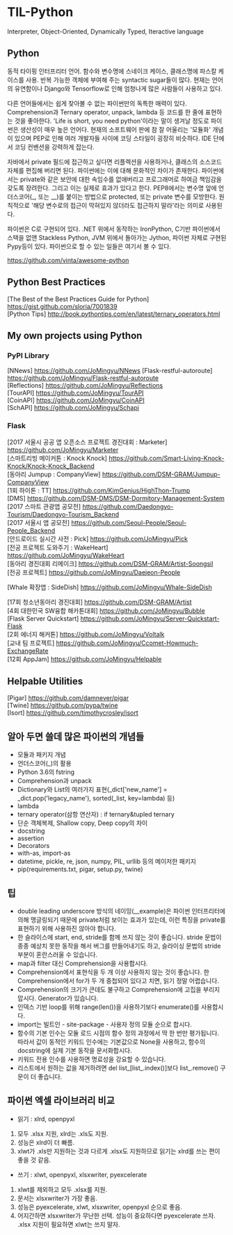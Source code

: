 # TIL-Python
Interpreter, Object-Oriented, Dynamically Typed, Iteractive language

## Python
동적 타이핑 인터프리터 언어. 함수와 변수명에 스네이크 케이스, 클래스명에 파스칼 케이스를 사용. 반복 가능한 객체에 부여해 주는 syntactic sugar들이 많다. 현재는 언어의 유연함이나 Django와 Tensorflow로 인해 엄청나게 많은 사람들이 사용하고 있다.

다른 언어들에서는 쉽게 찾아볼 수 없는 파이썬만의 독특한 매력이 있다. Comprehension과 Ternary operator, unpack, lambda 등 코드를 한 줄에 표현하는 것을 좋아한다. 'Life is short, you need python'이라는 말이 생겨날 정도로 파이썬은 생산성이 매우 높은 언어다. 현재의 소프트웨어 판에 참 잘 어울리는 '모듈화' 개념이 있으며 PEP로 인해 여러 개발자들 사이에 코딩 스타일이 굉장히 비슷하다. IDE 단에서 코딩 컨벤션을 강력하게 잡는다.

자바에서 private 필드에 접근하고 싶다면 리플렉션을 사용하거나, 클래스의 소스코드 자체를 편집해 버리면 된다. 파이썬에는 이에 대해 문화적인 차이가 존재한다. 파이썬에서는 private와 같은 보안에 대한 속임수를 없애버리고 프로그래머로 하여금 책임감을 갖도록 장려한다. 그리고 이는 실제로 효과가 있다고 한다. PEP8에서는 변수명 앞에 언더스코어(_, 또는 __)를 붙이는 방법으로 protected, 또는 private 변수를 모방한다. 원칙적으로 '해당 변수로의 접근이 막혀있지 않더라도 접근하지 말라'라는 의미로 사용된다.

파이썬은 C로 구현되어 있다. .NET 위에서 동작하는 IronPython, C기반 파이썬에서 스택을 없앤 Stackless Python, JVM 위에서 돌아가는 Jython, 파이썬 자체로 구현된 Pypy등이 있다. 파이썬으로 할 수 있는 일들은 여기서 볼 수 있다.

<https://github.com/vinta/awesome-python>

## Python Best Practices
[The Best of the Best Practices Guide for Python] <https://gist.github.com/sloria/7001839>  
[Python Tips] <http://book.pythontips.com/en/latest/ternary_operators.html>

## My own projects using Python
### PyPI Library
[NNews] <https://github.com/JoMingyu/NNews>
[Flask-restful-autoroute] <https://github.com/JoMingyu/Flask-restful-autoroute>  
[Reflections] <https://github.com/JoMingyu/Reflections>  
[TourAPI] <https://github.com/JoMingyu/TourAPI>  
[CoinAPI] <https://github.com/JoMingyu/CoinAPI>  
[SchAPI] <https://github.com/JoMingyu/Schapi>

### Flask
[2017 서울시 공공 앱 오픈소스 프로젝트 경진대회 : Marketer] <https://github.com/JoMingyu/Marketer>  
[스마트리빙 메이커톤 : Knock Knock] <https://github.com/Smart-Living-Knock-Knock/Knock-Knock_Backend>  
[동아리 Jumpup : CompanyView] <https://github.com/DSM-GRAM/Jumpup-CompanyView>  
[1회 하이톤 : TT] <https://github.com/KimGenius/HighThon-Trump>  
[DMS] <https://github.com/DSM-DMS/DSM-Dormitory-Management-System>  
[2017 스마트 관광앱 공모전] <https://github.com/Daedongyo-Tourism/Daedongyo-Tourism_Backend>  
[2017 서울시 앱 공모전] <https://github.com/Seoul-People/Seoul-People_Backend>  
[안드로이드 실시간 사전 : Pick] <https://github.com/JoMingyu/Pick>  
[전공 프로젝트 도와주기 : WakeHeart] <https://github.com/JoMingyu/WakeHeart>  
[동아리 경진대회 리메이크] <https://github.com/DSM-GRAM/Artist-Soongsil>  
[전공 프로젝트] <https://github.com/JoMingyu/Daejeon-People>

[Whale 확장앱 : SideDish] <https://github.com/JoMingyu/Whale-SideDish>

[17회 청소년동아리 경진대회] <https://github.com/DSM-GRAM/Artist>  
[4회 대한민국 SW융합 해카톤대회] <https://github.com/JoMingyu/Bubble>  
[Flask Server Quickstart] <https://github.com/JoMingyu/Server-Quickstart-Flask>  
[2회 에너지 해커톤] <https://github.com/JoMingyu/Voltalk>  
[교내 팀 프로젝트] <https://github.com/JoMingyu/Ccomet-Howmuch-ExchangeRate>  
[12회 AppJam] <https://github.com/JoMingyu/Helpable>

## Helpable Utilities
[Pigar] <https://github.com/damnever/pigar>  
[Twine] <https://github.com/pypa/twine>  
[Isort] <https://github.com/timothycrosley/isort>

## 알아 두면 쓸데 많은 파이썬의 개념들
- 모듈과 패키지 개념
- 언더스코어(_)의 활용
- Python 3.6의 fstring
- Comprehension과 unpack
- Dictionary와 List의 여러가지 표현(_dict['new_name'] = _dict.pop('legacy_name'), sorted(_list, key=lambda) 등)
- lambda
- ternary operator(삼항 연산자) : if ternary&tupled ternary
- 단순 객체복제, Shallow copy, Deep copy의 차이
- docstring
- assertion
- Decorators
- with-as, import-as
- datetime, pickle, re, json, numpy, PIL, urllib 등의 메이저한 패키지
- pip(requirements.txt, pigar, setup.py, twine)

## 팁
- double leading underscore 방식의 네이밍(__example)은 파이썬 인터프리터에 의해 맹글링되기 때문에 private처럼 보이는 효과가 있는데, 이런 특징을 private를 표현하기 위해 사용하진 않아야 합니다.
- 한 슬라이스에 start, end, stride를 함께 쓰지 않는 것이 좋습니다. stride 문법이 종종 예상치 못한 동작을 해서 버그를 만들어내기도 하고, 슬라이싱 문법의 stride 부분이 혼란스러울 수 있습니다.
- map과 filter 대신 Comprehension을 사용합시다.
- Comprehension에서 표현식을 두 개 이상 사용하지 않는 것이 좋습니다. 한 Comprehension에서 for가 두 개 중첩되어 있다고 치면, 읽기 정말 어렵습니다.
- Comprehension의 크기가 큰데도 불구하고 Comprehension에 고집을 부리지 맙시다. Generator가 있습니다.
- 인덱스 기반 loop를 위해 range(len())을 사용하기보다 enumerate()를 사용합시다.
- import는 빌트인 - site-package - 사용자 정의 모듈 순으로 합시다.
- 함수의 기본 인수는 모듈 로드 시점의 함수 정의 과정에서 딱 한 번만 평가됩니다. 따라서 값이 동적인 키워드 인수에는 기본값으로 None을 사용하고, 함수의 docstring에 실제 기본 동작을 문서화합시다.
- 키워드 전용 인수를 사용하면 명료성을 강요할 수 있습니다.
- 리스트에서 원하는 값을 제거하려면 del list_[list_.index()]보다 list_.remove() 구문이 더 좋습니다.

## 파이썬 엑셀 라이브러리 비교
- 읽기 : xlrd, openpyxl
1. 모두 .xlsx 지원, xlrd는 .xls도 지원.
2. 성능은 xlrd이 더 빠름.
3. xlwt가 .xls만 지원하는 것과 다르게 .xlsx도 지원하므로 읽기는 xlrd를 쓰는 편이 좋을 것 같음.

- 쓰기 : xlwt, openpyxl, xlsxwriter, pyexcelerate
1. xlwt를 제외하고 모두 .xlsx를 지원.
2. 문서는 xlsxwriter가 가장 좋음.
3. 성능은 pyexcelerate, xlwt, xlsxwriter, openpyxl 순으로 좋음.
4. 어지간하면 xlsxwriter가 무난한 선택. 성능이 중요하다면 pyexcelerate 쓰자. .xlsx 지원이 필요하면 xlwt는 쓰지 말자.
